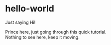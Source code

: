 # hello-world

Just saying Hi!

Prince here, just going through this quick tutorial.  
Nothing to see here, keep it moving.


